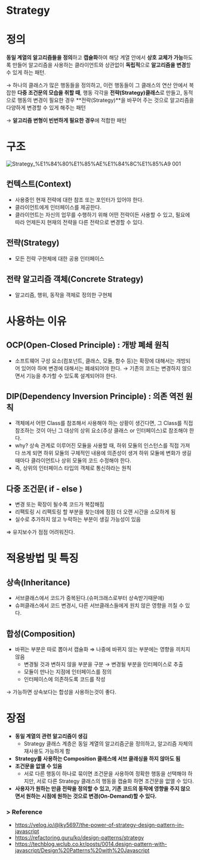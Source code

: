 # Strategy

# 정의

**동일 계열의 알고리즘들을 정의**하고 **캡슐화**하여 해당 계열 안에서 **상호 교체가 가능**하도록 만들어 알고리즘을 사용하는 클라이언트와 상관없이 **독립적**으로 **알고리즘을 변경**할 수 있게 하는 패턴.

→ 하나의 클래스가 많은 행동들을 정의하고, 이런 행동들이 그 클래스의 연산 안에서 복잡한 **다중 조건문의 모습을 취할 때**, 행동 각각을 **전략(Strategy)클래스**로 만들고, 동적으로 행동의 변경이 필요한 경우 **전략(Strategy)**을 바꾸어 주는 것으로 알고리즘을 다양하게 변경할 수 있게 해주는 패턴

→ **알고리즘 변형이 빈번하게 필요한 경우**에 적합한 패턴

# 구조

![Strategy_%E1%84%80%E1%85%AE%E1%84%8C%E1%85%A9 001](https://user-images.githubusercontent.com/106805946/210948743-1be572a9-1c8f-4944-8e2b-f1799a77c921.jpeg)

## **컨텍스트(Context)**

- 사용중인 현재 전략에 대한 참조 또는 포인터가 있어야 한다.
- 클라이언트에게 인터페이스를 제공한다.
- 클라이언트는 자신의 업무를 수행하기 위해 어떤 전략이든 사용할 수 있고, 필요에 따라 언제든지 현재의 전략을 다른 전략으로 변경할 수 있다.

## **전략(Strategy)**

- 모든 전략 구현체에 대한 공용 인터페이스

## 전략 알고리즘 객체(Concrete Strategy)

- 알고리즘, 행위, 동작을 객체로 정의한 구현체

# 사용하는 이유

## OCP(Open-Closed Principle) : 개방 폐쇄 원칙

- 소프트웨어 구성 요소(컴포넌트, 클래스, 모듈, 함수 등)는 확장에 대해서는 개방되어 있어야 하며 변경에 대해서는 폐쇄되어야 한다.
  → 기존의 코드는 변경하지 않으면서 기능을 추가할 수 있도록 설계되어야 한다.

## DIP(Dependency Inversion Principle) : 의존 역전 원칙

- 객체에서 어떤 Class를 참조해서 사용해야 하는 상황이 생긴다면, 그 Class를 직접 참조하는 것이 아닌 그 대상의 상위 요소(추상 클래스 or 인터페이스)로 참조해야 한다.
- why? 상속 관계로 이루어진 모듈을 사용할 때, 하위 모듈의 인스턴스를 직접 가져다 쓰게 되면 하위 모듈의 구체적인 내용에 의존성이 생겨 하위 모듈에 변화가 생길때마다 클라이언트나 상위 모듈의 코드 수정해야 한다.
- 즉, 상위의 인터페이스 타입의 객체로 통신하라는 원칙

## 다중 조건문( if - else )

- 변경 또는 확장이 될수록 코드가 복잡해짐
- 리팩토링 시 리팩토링 할 부분을 찾는데에 점점 더 오랜 시간을 소모하게 됨
- 실수로 추가하지 않고 누락하는 부분이 생길 가능성이 있음

⇒ 유지보수가 점점 어려워진다.

# 적용방법 및 특징

## 상속(Inheritance)

- 서브클래스에서 코드가 중복된다.(슈퍼크래스로부터 상속받기때문에)
- 슈퍼클래스에서 코드 변경시, 다른 서브클래스들에게 원치 않은 영향을 끼칠 수 있다.

## 합성(Composition)

- 바뀌는 부분은 따로 뽑아서 캡슐화 ⇒ 나중에 바뀌지 않는 부분에는 영향을 끼치지 않음
  - 변경될 것과 변하지 않을 부분을 구분 → 변경될 부분을 인터페이스로 추출
  - 모듈이 만나는 지점에 인터페이스를 정의
  - 인터페이스에 의존하도록 코드를 작성

→ 가능하면 상속보다는 합성을 사용하는것이 좋다.

# 장점

- **동일 계열의 관련 알고리즘이 생김**
  - Strategy 클래스 계층은 동일 계열의 알고리즘군을 정의하고, 알고리즘 자체의 재사용도 가능하게 함
- **Strategy를 사용하는 Composition 클래스에 서브 클래싱을 하지 않아도 됨**
- **조건문을 없앨 수 있음**
  - 서로 다른 행동이 하나로 묶이면 조건문을 사용하여 정확한 행동을 선택해야 하지만, 서로 다른 Strategy 클래스의 행동을 캡슐화 하면 조건문을 없앨 수 있다.
- **사용자가 원하는 만큼 전략을 정의할 수 있고, 기존 코드의 동작에 영향을 주지 않으면서 원하는 시점에 원하는 것으로 변경(On-Demand)할 수 있다.**

### > Reference

- https://velog.io/@lky5697/the-power-of-strategy-design-pattern-in-javascript
- https://refactoring.guru/ko/design-patterns/strategy
- https://techblog.wclub.co.kr/posts/0014.design-pattern-with-javascript/Design%20Patterns%20with%20Javascript
